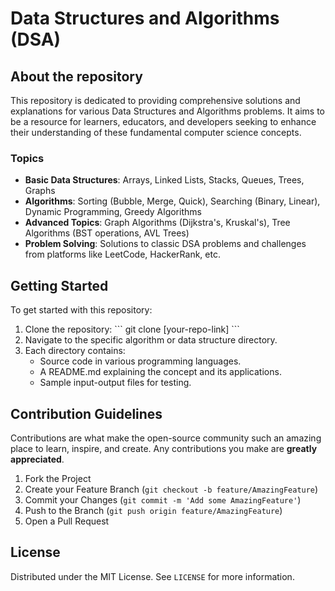 # Data Structures and Algorithms (DSA)

## About the repository

This repository is dedicated to providing comprehensive solutions and explanations for various Data Structures and Algorithms problems. It aims to be a resource for learners, educators, and developers seeking to enhance their understanding of these fundamental computer science concepts.

### Topics

- **Basic Data Structures**: Arrays, Linked Lists, Stacks, Queues, Trees, Graphs
- **Algorithms**: Sorting (Bubble, Merge, Quick), Searching (Binary, Linear), Dynamic Programming, Greedy Algorithms
- **Advanced Topics**: Graph Algorithms (Dijkstra's, Kruskal's), Tree Algorithms (BST operations, AVL Trees)
- **Problem Solving**: Solutions to classic DSA problems and challenges from platforms like LeetCode, HackerRank, etc.

## Getting Started

To get started with this repository:

1. Clone the repository:
   \```
   git clone [your-repo-link]
   \```
2. Navigate to the specific algorithm or data structure directory.
3. Each directory contains:
   - Source code in various programming languages.
   - A README.md explaining the concept and its applications.
   - Sample input-output files for testing.

## Contribution Guidelines

Contributions are what make the open-source community such an amazing place to learn, inspire, and create. Any contributions you make are **greatly appreciated**.

1. Fork the Project
2. Create your Feature Branch (`git checkout -b feature/AmazingFeature`)
3. Commit your Changes (`git commit -m 'Add some AmazingFeature'`)
4. Push to the Branch (`git push origin feature/AmazingFeature`)
5. Open a Pull Request

## License

Distributed under the MIT License. See `LICENSE` for more information.
